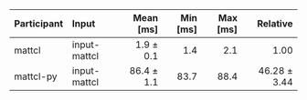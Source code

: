| Participant | Input | Mean [ms] | Min [ms] | Max [ms] | Relative |
|:---|:---|---:|---:|---:|---:|
| mattcl | input-mattcl | 1.9 ± 0.1 | 1.4 | 2.1 | 1.00 |
| mattcl-py | input-mattcl | 86.4 ± 1.1 | 83.7 | 88.4 | 46.28 ± 3.44 |
